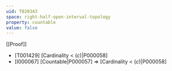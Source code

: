 ```yaml
---
uid: T020343
space: right-half-open-interval-topology
property: countable
value: false
---
```

[[Proof]]

* [T001429] [Cardinality < $\mathfrak(c)$|P000058]
* [I000067] [Countable|P000057] => [Cardinality < $\mathfrak(c)$|P000058]

